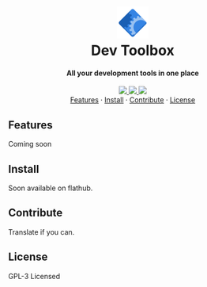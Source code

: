 <!--
Copyright (C) 2022 - 2023 Alessandro Iepure

SPDX-License-Identifier: GPL-3.0-or-later
-->

<div align="center">
  <h1><img src="./data/icons/hicolor/scalable/apps/me.iepure.devtoolbox.svg" height="64"/><br>Dev Toolbox</h1>
  <h4>All your development tools in one place</h4>
</div>

<div align="center">
    <a href="https://github.com/aleiepure/devtoolbox/blob/main/LICENSE.md">
        <img src="https://img.shields.io/badge/License-GPL--3.0-blue.svg">
    </a>
    <a href="https://api.reuse.software/info/github.com/aleiepure/devtoolbox" title="REUSE compliance">
        <img src="https://api.reuse.software/badge/github.com/aleiepure/devtoolbox" />
    </a>
    <a href="https://stopthemingmy.app" title="Please do not theme this app">
        <img src="https://stopthemingmy.app/badge.svg" />
    </a>
    <br />
    <a href="#features">Features</a> ·
    <a href="#install">Install</a> ·
    <a href="#contribute">Contribute</a> ·
    <a href="#license">License</a>
</div>

## Features
Coming soon

## Install
Soon available on flathub.

## Contribute
Translate if you can.

## License
GPL-3 Licensed
